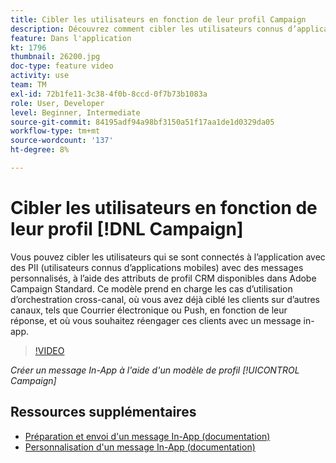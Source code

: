 ```yaml
---
title: Cibler les utilisateurs en fonction de leur profil Campaign
description: Découvrez comment cibler les utilisateurs connus d’applications mobiles avec des messages personnalisés avec des attributs de profil CRM.
feature: Dans l'application
kt: 1796
thumbnail: 26200.jpg
doc-type: feature video
activity: use
team: TM
exl-id: 72b1fe11-3c38-4f0b-8ccd-0f7b73b1083a
role: User, Developer
level: Beginner, Intermediate
source-git-commit: 84195adf94a98bf3150a51f17aa1de1d0329da05
workflow-type: tm+mt
source-wordcount: '137'
ht-degree: 8%

---
```


# Cibler les utilisateurs en fonction de leur profil [!DNL Campaign]

Vous pouvez cibler les utilisateurs qui se sont connectés à l’application avec des PII (utilisateurs connus d’applications mobiles) avec des messages personnalisés, à l’aide des attributs de profil CRM disponibles dans Adobe Campaign Standard. Ce modèle prend en charge les cas d’utilisation d’orchestration cross-canal, où vous avez déjà ciblé les clients sur d’autres canaux, tels que Courrier électronique ou Push, en fonction de leur réponse, et où vous souhaitez réengager ces clients avec un message in-app.

>[!VIDEO](https://video.tv.adobe.com/v/26200?quality=12)

*Créer un message In-App à l&#39;aide d&#39;un modèle de profil  [!UICONTROL Campaign]*

## Ressources supplémentaires

* [Préparation et envoi d&#39;un message In-App (documentation)](https://experienceleague.adobe.com/docs/campaign-standard/using/communication-channels/in-app-messaging/preparing-and-sending-an-in-app-message.html?lang=en)
* [Personnalisation d&#39;un message In-App (documentation)](https://experienceleague.adobe.com/docs/campaign-standard/using/communication-channels/in-app-messaging/customizing-an-in-app-message.html?lang=en)

